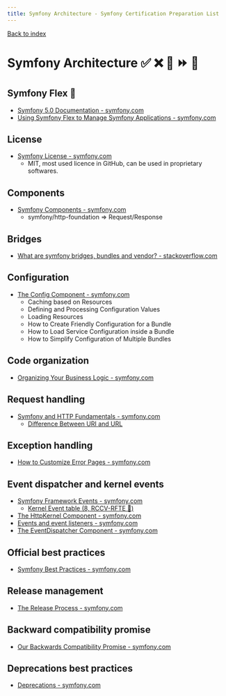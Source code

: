 ```yaml
---
title: Symfony Architecture - Symfony Certification Preparation List
---
```

[Back to index](../readme.md#table-of-contents)

# Symfony Architecture ✅ ❌ 🌈 ⏩ 🤡

## Symfony Flex 🌈
- [Symfony 5.0 Documentation - symfony.com](https://symfony.com/doc/5.0/index.html) 
- [Using Symfony Flex to Manage Symfony Applications - symfony.com](https://symfony.com/doc/5.0/setup/flex.html) 

## License
- [Symfony License - symfony.com](https://symfony.com/doc/5.0/contributing/code/license.html) 
  - MIT, most used licence in GitHub, can be used in proprietary softwares.

## Components
- [Symfony Components - symfony.com](https://symfony.com/components) 
  - symfony/http-foundation => Request/Response 

## Bridges
- [What are symfony bridges, bundles and vendor? - stackoverflow.com](https://stackoverflow.com/q/11888522/633864) 

## Configuration
- [The Config Component - symfony.com](https://symfony.com/doc/5.0/components/config.html)
  - Caching based on Resources 
  - Defining and Processing Configuration Values 
  - Loading Resources 
  - How to Create Friendly Configuration for a Bundle 
  - How to Load Service Configuration inside a Bundle 
  - How to Simplify Configuration of Multiple Bundles 

## Code organization
- [Organizing Your Business Logic - symfony.com](https://symfony.com/doc/5.0/best_practices#business-logic) 

## Request handling
- [Symfony and HTTP Fundamentals - symfony.com](https://symfony.com/doc/5.0/introduction/http_fundamentals.html) 
  - [Difference Between URI and URL](https://www.differencebetween.com/difference-between-uri-and-vs-url/) 

## Exception handling
- [How to Customize Error Pages - symfony.com](https://symfony.com/doc/5.0/controller/error_pages.html) 

## Event dispatcher and kernel events
- [Symfony Framework Events - symfony.com](https://symfony.com/doc/5.0/reference/events.html) 
  - [Kernel Event table (8, RCCV-RFTE 🐘)](https://symfony.com/doc/5.0/components/http_kernel.html#component-http-kernel-event-table) 
- [The HttpKernel Component - symfony.com](https://symfony.com/doc/5.0/components/http_kernel.html) 
- [Events and event listeners - symfony.com](https://symfony.com/doc/5.0/event_dispatcher.html) 
- [The EventDispatcher Component - symfony.com](https://symfony.com/doc/5.0/components/event_dispatcher.html) 

## Official best practices
- [Symfony Best Practices - symfony.com](https://symfony.com/doc/5.0/best_practices/index.html) 

## Release management
- [The Release Process - symfony.com](https://symfony.com/doc/5.0/contributing/community/releases.html) 

## Backward compatibility promise
- [Our Backwards Compatibility Promise - symfony.com](https://symfony.com/doc/5.0/contributing/code/bc.html) 

## Deprecations best practices
- [Deprecations - symfony.com](https://symfony.com/doc/5.0/contributing/code/conventions.html#deprecations) 

